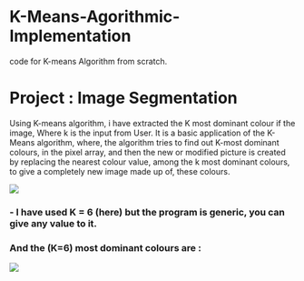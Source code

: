 # K-Means-Agorithmic-Implementation
code for K-means Algorithm from scratch.

# Project : Image Segmentation 
  
  <p>Using K-means algorithm, i have extracted the  K most dominant colour if the image, Where k is the input from User.
  It is a basic application of the K-Means algorithm, where, the algorithm tries to find out K-most dominant colours, in the pixel array, and then
  the new or modified picture is created by replacing the nearest colour value, among the k most dominant colours, to give a completely new image made up of,
  these colours.</p>
  
  <image src  = "https://github.com/deepanshu-Raj/K-Means-Agorithmic-Implementation/blob/master/image_segmentation.png" >
  
  <h3> - I have used K = 6 (here) but the program is generic, you can give any value to it.</h3>
  <h3>And the (K=6) most dominant colours are :</h3>
  
  <image src = "https://github.com/deepanshu-Raj/K-Means-Agorithmic-Implementation/blob/master/Dominant_colours.png" >
